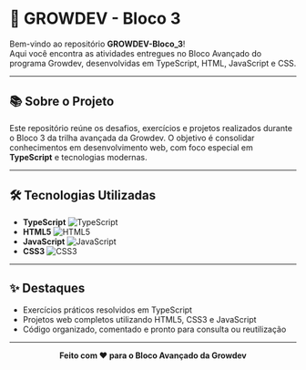 # 🚀 GROWDEV - Bloco 3

Bem-vindo ao repositório **GROWDEV-Bloco_3**!  
Aqui você encontra as atividades entregues no Bloco Avançado do programa Growdev, desenvolvidas em TypeScript, HTML, JavaScript e CSS.

---

## 📚 Sobre o Projeto

Este repositório reúne os desafios, exercícios e projetos realizados durante o Bloco 3 da trilha avançada da Growdev. O objetivo é consolidar conhecimentos em desenvolvimento web, com foco especial em **TypeScript** e tecnologias modernas.

---

## 🛠️ Tecnologias Utilizadas

- **TypeScript** ![TypeScript](https://img.shields.io/badge/-TypeScript-3178c6?logo=typescript&logoColor=fff)
- **HTML5** ![HTML5](https://img.shields.io/badge/-HTML5-e34f26?logo=html5&logoColor=fff)
- **JavaScript** ![JavaScript](https://img.shields.io/badge/-JavaScript-f7df1e?logo=javascript&logoColor=000)
- **CSS3** ![CSS3](https://img.shields.io/badge/-CSS3-1572b6?logo=css3&logoColor=fff)

---

## ✨ Destaques
- Exercícios práticos resolvidos em TypeScript
- Projetos web completos utilizando HTML5, CSS3 e JavaScript
- Código organizado, comentado e pronto para consulta ou reutilização

---

<div align="center"> <b>Feito com ❤️ para o Bloco Avançado da Growdev</b> </div>
